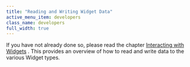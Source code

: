 ```yaml
---
title: "Reading and Writing Widget Data"
active_menu_item: developers
class_name: developers
full_width: true
---
```



If you have not already done so, please read the chapter [Interacting with Widgets](/developers/user-guide/scripting-apis/client-scripting-overview/scripting-with-javascript/widget-reading-writing/) . This provides an overview of how to read and write data to the various Widget types.

